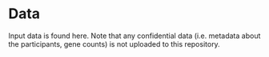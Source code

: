 # Data

Input data is found here. Note that any confidential data (i.e. metadata about the participants, gene counts) is not uploaded to this repository. 
